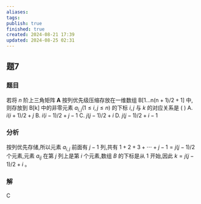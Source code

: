 ```yaml
---
aliases: 
tags: 
publish: true
finished: true
created: 2024-08-21 17:39
updated: 2024-08-25 02:31
---
```

## 题7
### 题目
若将 $n$ 阶上三角矩阵 $\mathbf{A}$ 按列优先级压缩存放在一维数组 $\mathrm{B}\left\lbrack  {1\ldots \mathrm{n}\left( {\mathrm{n} + 1}\right) /2 + 1}\right\rbrack$ 中, 则存放到 $\mathrm{B}\left\lbrack  \mathrm{k}\right\rbrack$ 中的非零元素 ${a}_{i,j}\left( {1 \leq  i,j \leq  n}\right)$ 的下标 $i,j$ 与 $k$ 的对应关系是 ( )
A. $i\left( {i + 1}\right) /2 + j$ 
B. $i\left( {i - 1}\right) /2 + j - 1$
C. $j\left( {j - 1}\right) /2 + i$ 
D. $j\left( {j - 1}\right) /2 + i - 1$
### 分析
按列优先存储,所以元素 ${a}_{i,j}$ 前面有 $j - 1$ 列,共有 $1 + 2 + 3 + \cdots  + j - 1 = j\left( {j - 1}\right) /2$ 个元素,元素 ${a}_{ij}$ 在第 $j$ 列上是第 $i$ 个元素,数组 $B$ 的下标是从 1 开始,因此 $k = j\left( {j - 1}\right) /2 + i$ 。
### 解
C